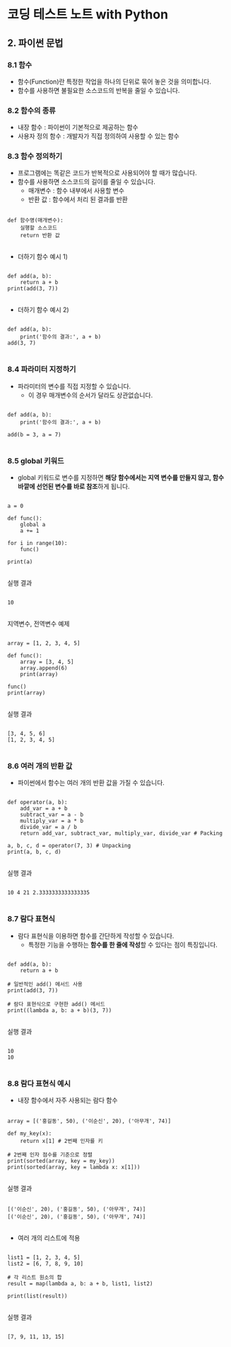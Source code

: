 # 코딩 테스트 노트 with Python

## 2. 파이썬 문법

### 8.1 함수
- 함수(Function)란 특정한 작업을 하나의 단위로 묶어 놓은 것을 의미합니다.
- 함수를 사용하면 불필요한 소스코드의 반복을 줄일 수 있습니다.

### 8.2 함수의 종류
- 내장 함수 : 파이썬이 기본적으로 제공하는 함수
- 사용자 정의 함수 : 개발자가 직접 정의하여 사용할 수 있는 함수

### 8.3 함수 정의하기
- 프로그램에는 똑같은 코드가 반복적으로 사용되어야 할 때가 많습니다.
- 함수를 사용하면 소스코드의 길이를 줄일 수 있습니다.
    - 매개변수 : 함수 내부에서 사용할 변수
    - 반환 값 : 함수에서 처리 된 결과를 반환
<pre>
<code>
def 함수명(매개변수):
    실행할 소스코드
    return 반환 값
</code>
</pre>
- 더하기 함수 예시 1)
<pre>
<code>
def add(a, b):
    return a + b
print(add(3, 7))
</code>
</pre>
- 더하기 함수 예시 2)
<pre>
<code>
def add(a, b):
    print('함수의 결과:', a + b)
add(3, 7)
</code>
</pre>

### 8.4 파라미터 지정하기
- 파라미터의 변수를 직접 지정할 수 있습니다.
    - 이 경우 매개변수의 순서가 달라도 상관없습니다.
<pre>
<code>
def add(a, b):
    print('함수의 결과:', a + b)

add(b = 3, a = 7)
</code>
</pre>

### 8.5 global 키워드
- global 키워드로 변수를 지정하면 **해당 함수에서는 지역 변수를 만들지 않고, 함수 바깥에 선언된 변수를 바로 참조**하게 됩니다.

<pre>
<code>
a = 0

def func():
    global a
    a += 1

for i in range(10):
    func()

print(a)
</code>
</pre>
실행 결과
<pre>
<code>
10
</code>
</pre>

지역변수, 전역변수 예제
<pre>
<code>
array = [1, 2, 3, 4, 5]

def func():
    array = [3, 4, 5]
    array.append(6)
    print(array)

func()
print(array)
</code>
</pre>
실행 결과
<pre>
<code>
[3, 4, 5, 6]
[1, 2, 3, 4, 5]
</code>
</pre>

### 8.6 여러 개의 반환 값
- 파이썬에서 함수는 여러 개의 반환 값을 가질 수 있습니다.
<pre>
<code>
def operator(a, b):
    add_var = a + b
    subtract_var = a - b
    multiply_var = a * b
    divide_var = a / b
    return add_var, subtract_var, multiply_var, divide_var # Packing

a, b, c, d = operator(7, 3) # Unpacking
print(a, b, c, d)
</code>
</pre>
실행 결과
<pre>
<code>
10 4 21 2.3333333333333335
</code>
</pre>

### 8.7 람다 표현식
- 람다 표현식을 이용하면 함수를 간단하게 작성할 수 있습니다.
    - 특정한 기능을 수행하는 **함수를 한 줄에 작성**할 수 있다는 점이 특징입니다.
<pre>
<code>
def add(a, b):
    return a + b

# 일반적인 add() 메서드 사용
print(add(3, 7))

# 람다 표현식으로 구현한 add() 메서드
print((lambda a, b: a + b)(3, 7))
</code>
</pre>
실행 결과
<pre>
<code>
10
10
</code>
</pre>

### 8.8 람다 표현식 예시
- 내장 함수에서 자주 사용되는 람다 함수
<pre>
<code>
array = [('홍길동', 50), ('이순신', 20), ('아무개', 74)]

def my_key(x):
    return x[1] # 2번째 인자를 키

# 2번째 인자 점수를 기준으로 정렬
print(sorted(array, key = my_key))
print(sorted(array, key = lambda x: x[1]))
</code>
</pre>
실행 결과
<pre>
<code>
[('이순신', 20), ('홍길동', 50), ('아무개', 74)]
[('이순신', 20), ('홍길동', 50), ('아무개', 74)]
</code>
</pre>
- 여러 개의 리스트에 적용
<pre>
<code>
list1 = [1, 2, 3, 4, 5]
list2 = [6, 7, 8, 9, 10]

# 각 리스트 원소의 합
result = map(lambda a, b: a + b, list1, list2)

print(list(result))
</code>
</pre>
실행 결과
<pre>
<code>
[7, 9, 11, 13, 15]
</code>
</pre>